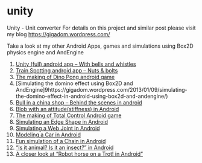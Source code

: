 # unity
Unity - Unit converter
For details on this project and similar post please visit  my blog https://gigadom.wordpress.com/

Take a look at my other Android Apps, games and simulations using Box2D physics engine and AndEngine

1. [Unity (full) android app – With bells and whistles](https://gigadom.wordpress.com/2012/12/05/unityfull-android-app-with-bells-and-whistles/)
2. [Train Spotting android app – Nuts & bolts](https://gigadom.wordpress.com/2012/12/21/train-spotting-android-app-nuts-and-bolts/)
3. [The making of Dino Pong android game](https://gigadom.wordpress.com/2012/12/29/the-making-of-dino-pong-android-game/)
4. [Simulating the domino effect using Box2D and AndEngine]9https://gigadom.wordpress.com/2013/01/09/simulating-the-domino-effect-in-android-using-box2d-and-andengine/)
5. [Bull in a china shop – Behind the scenes in android](https://gigadom.wordpress.com/2013/01/12/bull-in-a-china-shop-behind-the-scenes-in-android/)
6. [Blob with an attitude(stiffness) in Android](https://gigadom.wordpress.com/2013/01/17/blob-with-an-attitude-stiffness-in-android/)
7. [The making of Total Control Android game](https://gigadom.wordpress.com/2013/05/31/the-making-of-total-control-android-game/)
8. [Simulating an Edge Shape in Android](https://gigadom.wordpress.com/2013/06/07/simulating-an-edge-shape-in-android/)
9. [Simulating a Web Joint in Android](https://gigadom.wordpress.com/2013/06/11/simulating-a-web-joint-in-android/)
10. [Modeling a Car in Android](https://gigadom.wordpress.com/2013/06/19/modeling-a-car-in-android/)
11. [Fun simulation of a Chain in Android](https://gigadom.wordpress.com/2013/06/26/fun-simulation-of-a-chain-in-android/)
12. [“Is it animal? Is it an insect?” in Android](https://gigadom.wordpress.com/2013/07/05/is-it-an-animal-is-it-an-insect-in-android/)
13. [A closer look at “Robot horse on a Trot! in Android”](https://gigadom.wordpress.com/2013/07/08/a-closer-look-at-robot-horse-on-a-canter-in-android/)
